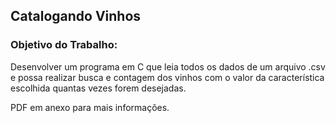 ## Catalogando Vinhos
### Objetivo do Trabalho:
Desenvolver um programa em C que leia todos os dados de um arquivo .csv e possa realizar busca e contagem dos vinhos com o valor da característica escolhida quantas vezes forem desejadas.

PDF em anexo para mais informações.
